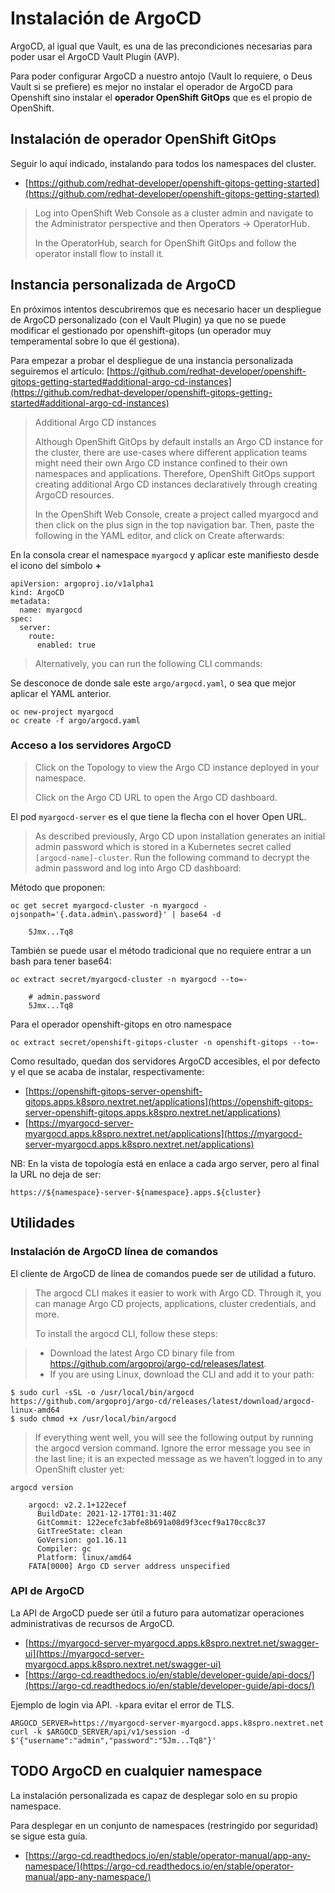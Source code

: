 # Instalación de ArgoCD

ArgoCD, al igual que Vault, es una de las precondiciones necesarias para poder usar el ArgoCD Vault Plugin (AVP).

Para poder configurar ArgoCD a nuestro antojo (Vault lo requiere, o Deus Vault si se prefiere)
es mejor no instalar el operador de ArgoCD para Openshift 
sino instalar el **operador OpenShift GitOps** que es el propio de OpenShift.

## Instalación de operador OpenShift GitOps

Seguir lo aquí indicado, instalando para todos los namespaces del cluster.

- [https://github.com/redhat-developer/openshift-gitops-getting-started](https://github.com/redhat-developer/openshift-gitops-getting-started)

>Log into OpenShift Web Console as a cluster admin and navigate to the Administrator perspective and then Operators → OperatorHub.
>
>In the OperatorHub, search for OpenShift GitOps and follow the operator install flow to install it.


## Instancia personalizada de ArgoCD

En próximos intentos descubriremos que es necesario 
hacer un despliegue de ArgoCD personalizado (con el Vault Plugin) 
ya que no se puede modificar el gestionado por openshift-gitops
(un operador muy temperamental sobre lo que él gestiona).

Para empezar a probar el despliegue de una instancia personalizada seguiremos el artículo:
[https://github.com/redhat-developer/openshift-gitops-getting-started#additional-argo-cd-instances](https://github.com/redhat-developer/openshift-gitops-getting-started#additional-argo-cd-instances)

>Additional Argo CD instances
>
>Although OpenShift GitOps by default installs an Argo CD instance for the cluster, there are use-cases where different application teams might need their own Argo CD instance confined to their own namespaces and applications. Therefore, OpenShift GitOps support creating additional Argo CD instances declaratively through creating ArgoCD resources.
>
>In the OpenShift Web Console, create a project called myargocd and then click on the plus sign in the top navigation bar. Then, paste the following in the YAML editor, and click on Create afterwards:

En la consola crear el namespace `myargocd` y aplicar este manifiesto desde el icono del símbolo **+**
```
apiVersion: argoproj.io/v1alpha1
kind: ArgoCD
metadata:
  name: myargocd
spec:
  server:
    route:
      enabled: true
```
>Alternatively, you can run the following CLI commands:

Se desconoce de donde sale este `argo/argocd.yaml`, o sea que mejor aplicar el YAML anterior.
```
oc new-project myargocd
oc create -f argo/argocd.yaml
```

### Acceso a los servidores ArgoCD

>Click on the Topology to view the Argo CD instance deployed in your namespace.
>
>Click on the Argo CD URL to open the Argo CD dashboard.

El pod `myargocd-server` es el que tiene la flecha con el hover Open URL.

>As described previously, Argo CD upon installation generates an initial admin password which is stored in a Kubernetes secret called `[argocd-name]-cluster`. Run the following command to decrypt the admin password and log into Argo CD dashboard:

Método que proponen:
```
oc get secret myargocd-cluster -n myargocd -ojsonpath='{.data.admin\.password}' | base64 -d
	
	5Jmx...Tq8
```
También se puede usar el método tradicional que no requiere entrar a un bash para tener base64:
```
oc extract secret/myargocd-cluster -n myargocd --to=-

	# admin.password
	5Jmx...Tq8
```
Para el operador openshift-gitops en otro namespace
```
oc extract secret/openshift-gitops-cluster -n openshift-gitops --to=-
```
Como resultado, quedan dos servidores ArgoCD accesibles, el por defecto y el que se acaba de instalar, respectivamente:
- [https://openshift-gitops-server-openshift-gitops.apps.k8spro.nextret.net/applications](https://openshift-gitops-server-openshift-gitops.apps.k8spro.nextret.net/applications)
- [https://myargocd-server-myargocd.apps.k8spro.nextret.net/applications](https://myargocd-server-myargocd.apps.k8spro.nextret.net/applications)

NB: En la vista de topología está en enlace a cada argo server, pero al final la URL no deja de ser:

	https://${namespace}-server-${namespace}.apps.${cluster}

## Utilidades

### Instalación de ArgoCD línea de comandos

El cliente de ArgoCD de línea de comandos puede ser de utilidad a futuro.

>The argocd CLI makes it easier to work with Argo CD. Through it, you can manage Argo CD projects, applications, cluster credentials, and more.
>
>To install the argocd CLI, follow these steps:

>- Download the latest Argo CD binary file from https://github.com/argoproj/argo-cd/releases/latest.
>- If you are using Linux, download the CLI and add it to your path:
```
$ sudo curl -sSL -o /usr/local/bin/argocd https://github.com/argoproj/argo-cd/releases/latest/download/argocd-linux-amd64
$ sudo chmod +x /usr/local/bin/argocd
```
>If everything went well, you will see the following output by running the argocd version command. Ignore the error message you see in the last line; it is an expected message as we haven’t logged in to any OpenShift cluster yet:
```
argocd version

	argocd: v2.2.1+122ecef
	  BuildDate: 2021-12-17T01:31:40Z
	  GitCommit: 122ecefc3abfe8b691a08d9f3cecf9a170cc8c37
	  GitTreeState: clean
	  GoVersion: go1.16.11
	  Compiler: gc
	  Platform: linux/amd64
	FATA[0000] Argo CD server address unspecified
```

### API de ArgoCD

La API de ArgoCD puede ser útil a futuro para automatizar operaciones administrativas de recursos de ArgoCD.

- [https://myargocd-server-myargocd.apps.k8spro.nextret.net/swagger-ui](https://myargocd-server-myargocd.apps.k8spro.nextret.net/swagger-ui)
- [https://argo-cd.readthedocs.io/en/stable/developer-guide/api-docs/](https://argo-cd.readthedocs.io/en/stable/developer-guide/api-docs/)

Ejemplo de login via API. `-k`para evitar el error de TLS.
```
ARGOCD_SERVER=https://myargocd-server-myargocd.apps.k8spro.nextret.net
curl -k $ARGOCD_SERVER/api/v1/session -d $'{"username":"admin","password":"5Jm...Tq8"}'
```

## TODO ArgoCD en cualquier namespace

La instalación personalizada es capaz de desplegar solo en su propio namespace. 

Para desplegar en un conjunto de namespaces (restringido por seguridad) se sigue esta guía.

- [https://argo-cd.readthedocs.io/en/stable/operator-manual/app-any-namespace/](https://argo-cd.readthedocs.io/en/stable/operator-manual/app-any-namespace/)
